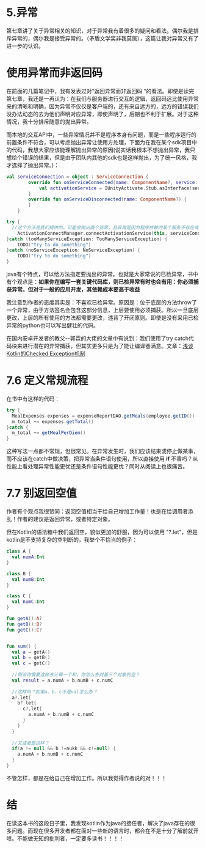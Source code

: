 # 5.异常

第七章讲了关于异常相关的知识，对于异常我有着很多的疑问和看法。偶尔我是排斥异常的，偶尔我是接受异常的。（矛盾文学奖非我莫属），这篇让我对异常又有了进一步的认识。

# 使用异常而非返回码

在前面的几篇笔记中，我有发表过对“返回异常而非返回码 “的看法。即使是读完第七章，我还是一再认为：在我们与服务器进行交互的逻辑，返回码远比使用异常来的清晰和明确，因为异常不仅仅是客户端的，还有来自远方的，远方的错误我们没办法动态的去为他们声明对应异常，即使声明了，后期也不利于扩展。对于这种情况，我十分排斥随意的抛出异常。

而本地的交互API中，一些异常情况并不是程序本身有问题，而是一些程序运行的前置条件不符合，可以考虑抛出异常让使用方处理，下面为在我在某个sdk项目中的代码，我想大家应该能理解抛出异常的原因(说实话我根本不想抛出异常，我只想给个错误的结果，但是由于团队内其他的sdk也是这样抛出，为了统一风格，我才选择了抛出异常。)：

~~~kotlin
val serviceConnection = object : ServiceConnection {
        override fun onServiceConnected(name: ComponentName?, service: IBinder?) {
            val activationService = IUnityActivate.Stub.asInterface(service)
        }
        override fun onServiceDisconnected(name: ComponentName?) {
        }
    }

try {
  //这个方法是我们提供的，可能会抛出两个异常，且异常是因为程序依赖的某个服务不存在或者数量太多引起的，这种只能抛出给使用方了
    ActivationConnectManager.connectActivationService(this, serviceConnection)
}catch (tooManyServiceException: TooManyServiceException) {
    TODO("try to do something")
}catch (noServiceException: NoServiceException) {
    TODO("try to do something")
}

~~~

java有个特点，可以给方法指定要抛出的异常。也就是大家常说的已检异常，书中有个观点是：**如果你在编写一套关键代码库，则已检异常有时也会有用：你必须捕获异常。但对于一般的应用开发，其依赖成本要高于收益**

我注意到作者的态度其实是：不喜欢已检异常。原因是：位于底层的方法throw了一个异常，由于方法签名会包含这部分信息，上层要使用必须捕获。所以一旦底层更改，上层的所有使用的方法都需要更改，违背了开闭原则。即使是没有采用已检异常的python也可以写出健壮的代码。

在国内安卓开发者的教父--郭霖的大佬的文章中有说到：我们使用了try catch代码块来进行潜在的异常捕获，但其实更多只是为了能让编译器满意。文章：[浅谈Kotlin的Checked Exception机制](https://blog.csdn.net/guolin_blog/article/details/108817286)

# 7.6 定义常规流程

在书中有这样的代码：

~~~java
try {
  MealExpenses expenses = expenseReportDAO.getMeals(employee.getID())
  m_total += expenses.getTotal()
}catch {
  m_total += getMealPerDiem()
}
~~~

这种写法一点都不常规，但很常见。在异常发生时，我们应该结束或停止做某事，而不应该在catch中做决策，把异常当条件语句使用，所以直接使用 **if** 不香吗？从性能上看处理异常性能更优还是条件语句性能更优？同时从阅读上也很痛苦。

# 7.7 别返回空值

作者有个观点我很赞同：返回空值相当于给自己增加工作量！也是在给调用者添乱！作者的建议是返回异常，或者特定对象。

但在Kotlin的语法糖中我们返回空，貌似更加的舒服，因为可以使用 "?.let"，但是kotlin是不支持复杂的空判断的，我举个不恰当的例子：

~~~kotlin
class A {
  val numA:Int
}

class B {
  val numB:Int
}

class C {
  val numC:Int
}

fun getA():A?
fun getB():B?
fun getC():C?


fun sum() {
  val a = getA()
  val b = getB()
  val c = getC()
  
  //假设你需要这样去计算一个和，你怎么去对着三个对象判空？
  val result = a.numA + b.numB + c.numC
  
  //这样吗？如果a、b、c不是val怎么办？
  a?.let{
    b?.let{
      c?,let{
        a.numA + b.numB + c.numC
      }
    }
  }
  
  //又或者是这样？
  if(a != null && b !=nukk && c!=null) {
    a.numA + b.numB + c.numC
  }
}
~~~

不管怎样，都是在给自己在增加工作。所以我觉得作者说的对！！！

# 结

在读这本书的这段日子里，我发现kotlin作为java的接任者，解决了java存在的很多问题。而现在很多开发者都在面对一些新的语言时，都会在不是十分了解前就开喷。不能做无知的批判者，一定要多读书！！！！